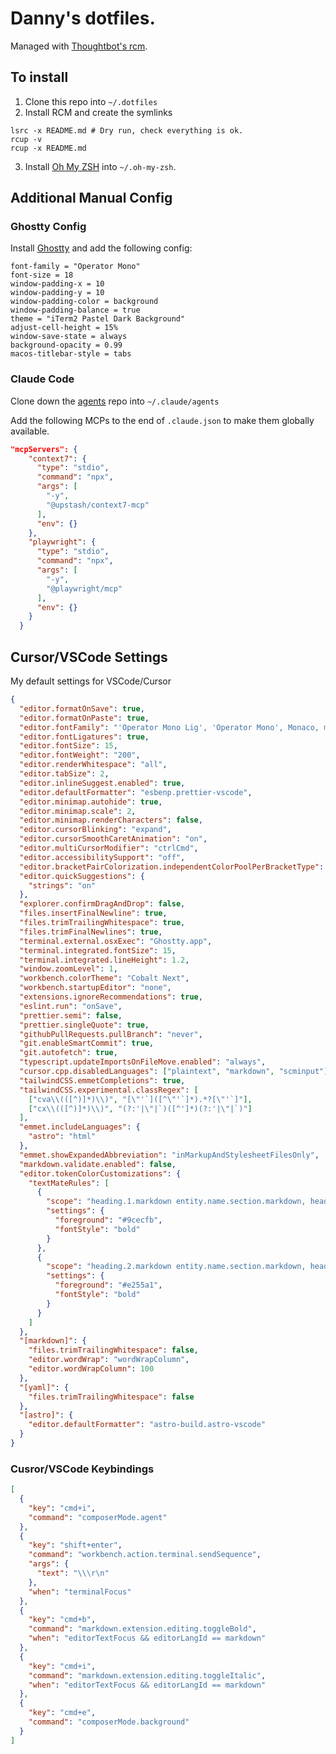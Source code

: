 # Danny's dotfiles.

Managed with [Thoughtbot's rcm](http://thoughtbot.github.io/rcm/rcm.7.html).

## To install

1. Clone this repo into `~/.dotfiles`
2. Install RCM and create the symlinks

```shell
lsrc -x README.md # Dry run, check everything is ok.
rcup -v
rcup -x README.md
```

3. Install [Oh My ZSH](http://ohmyz.sh/) into `~/.oh-my-zsh`.

## Additional Manual Config

### Ghostty Config

Install [Ghostty](https://ghostty.org/) and add the following config:

```
font-family = "Operator Mono"
font-size = 18
window-padding-x = 10
window-padding-y = 10
window-padding-color = background
window-padding-balance = true
theme = "iTerm2 Pastel Dark Background"
adjust-cell-height = 15%
window-save-state = always
background-opacity = 0.99
macos-titlebar-style = tabs
```

### Claude Code

Clone down the [agents](https://github.com/dannysmith/agents) repo into `~/.claude/agents`

Add the following MCPs to the end of `.claude.json` to make them globally available.

```json
"mcpServers": {
    "context7": {
      "type": "stdio",
      "command": "npx",
      "args": [
        "-y",
        "@upstash/context7-mcp"
      ],
      "env": {}
    },
    "playwright": {
      "type": "stdio",
      "command": "npx",
      "args": [
        "-y",
        "@playwright/mcp"
      ],
      "env": {}
    }
  }
```

## Cursor/VSCode Settings

My default settings for VSCode/Cursor

```json
{
  "editor.formatOnSave": true,
  "editor.formatOnPaste": true,
  "editor.fontFamily": "'Operator Mono Lig', 'Operator Mono', Monaco, monospace",
  "editor.fontLigatures": true,
  "editor.fontSize": 15,
  "editor.fontWeight": "200",
  "editor.renderWhitespace": "all",
  "editor.tabSize": 2,
  "editor.inlineSuggest.enabled": true,
  "editor.defaultFormatter": "esbenp.prettier-vscode",
  "editor.minimap.autohide": true,
  "editor.minimap.scale": 2,
  "editor.minimap.renderCharacters": false,
  "editor.cursorBlinking": "expand",
  "editor.cursorSmoothCaretAnimation": "on",
  "editor.multiCursorModifier": "ctrlCmd",
  "editor.accessibilitySupport": "off",
  "editor.bracketPairColorization.independentColorPoolPerBracketType": true,
  "editor.quickSuggestions": {
    "strings": "on"
  },
  "explorer.confirmDragAndDrop": false,
  "files.insertFinalNewline": true,
  "files.trimTrailingWhitespace": true,
  "files.trimFinalNewlines": true,
  "terminal.external.osxExec": "Ghostty.app",
  "terminal.integrated.fontSize": 15,
  "terminal.integrated.lineHeight": 1.2,
  "window.zoomLevel": 1,
  "workbench.colorTheme": "Cobalt Next",
  "workbench.startupEditor": "none",
  "extensions.ignoreRecommendations": true,
  "eslint.run": "onSave",
  "prettier.semi": false,
  "prettier.singleQuote": true,
  "githubPullRequests.pullBranch": "never",
  "git.enableSmartCommit": true,
  "git.autofetch": true,
  "typescript.updateImportsOnFileMove.enabled": "always",
  "cursor.cpp.disabledLanguages": ["plaintext", "markdown", "scminput"],
  "tailwindCSS.emmetCompletions": true,
  "tailwindCSS.experimental.classRegex": [
    ["cva\\(([^)]*)\\)", "[\"'`]([^\"'`]*).*?[\"'`]"],
    ["cx\\(([^)]*)\\)", "(?:'|\"|`)([^']*)(?:'|\"|`)"]
  ],
  "emmet.includeLanguages": {
    "astro": "html"
  },
  "emmet.showExpandedAbbreviation": "inMarkupAndStylesheetFilesOnly",
  "markdown.validate.enabled": false,
  "editor.tokenColorCustomizations": {
    "textMateRules": [
      {
        "scope": "heading.1.markdown entity.name.section.markdown, heading.1.markdown punctuation.definition.heading.markdown",
        "settings": {
          "foreground": "#9cecfb",
          "fontStyle": "bold"
        }
      },
      {
        "scope": "heading.2.markdown entity.name.section.markdown, heading.2.markdown punctuation.definition.heading.markdown",
        "settings": {
          "foreground": "#e255a1",
          "fontStyle": "bold"
        }
      }
    ]
  },
  "[markdown]": {
    "files.trimTrailingWhitespace": false,
    "editor.wordWrap": "wordWrapColumn",
    "editor.wordWrapColumn": 100
  },
  "[yaml]": {
    "files.trimTrailingWhitespace": false
  },
  "[astro]": {
    "editor.defaultFormatter": "astro-build.astro-vscode"
  }
}
```

### Cusror/VSCode Keybindings

```json
[
  {
    "key": "cmd+i",
    "command": "composerMode.agent"
  },
  {
    "key": "shift+enter",
    "command": "workbench.action.terminal.sendSequence",
    "args": {
      "text": "\\\r\n"
    },
    "when": "terminalFocus"
  },
  {
    "key": "cmd+b",
    "command": "markdown.extension.editing.toggleBold",
    "when": "editorTextFocus && editorLangId == markdown"
  },
  {
    "key": "cmd+i",
    "command": "markdown.extension.editing.toggleItalic",
    "when": "editorTextFocus && editorLangId == markdown"
  },
  {
    "key": "cmd+e",
    "command": "composerMode.background"
  }
]
```
